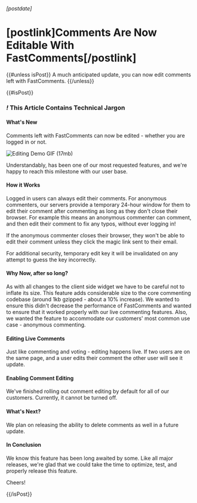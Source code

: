 ###### [postdate]
# [postlink]Comments Are Now Editable With FastComments[/postlink]

{{#unless isPost}}
A much anticipated update, you can now edit comments left with FastComments.
{{/unless}}

{{#isPost}}

### <i class="circle">!</i> This Article Contains Technical Jargon

#### What's New

Comments left with FastComments can now be edited - whether you are logged in or not.

<img data-src="images/fc-editing-demo.gif" class="lozad" alt="Editing Demo GIF (17mb)" title="Editing Demo" />

Understandably, has been one of our most requested features, and we're happy to reach this milestone with our user base.

#### How it Works

Logged in users can always edit their comments. For anonymous commenters, our servers provide a temporary 24-hour window for them to edit their comment after
commenting as long as they don't close their browser. For example this means an anonymous commenter can comment, and then edit their comment to fix any typos, without ever logging in!

If the anonymous commenter closes their browser, they won't be able to edit their comment unless they click the magic link sent to their email.

For additional security, temporary edit key it will be invalidated on any attempt to guess the key incorrectly.

#### Why Now, after so long?

As with all changes to the client side widget we have to be careful not to inflate its size. This feature adds considerable size to the core commenting codebase (around 1kb gzipped - about a 10% increase).
We wanted to ensure this didn't decrease the performance of FastComments and wanted to ensure that it worked properly with our live commenting features. Also, we wanted the feature to
accommodate our customers' most common use case - anonymous commenting.

#### Editing Live Comments

Just like commenting and voting - editing happens live. If two users are on the same page, and a user edits their comment the other user will see it update.

#### Enabling Comment Editing

We've finished rolling out comment editing by default for all of our customers. Currently, it cannot be turned off.

#### What's Next?

We plan on releasing the ability to delete comments as well in a future update.

#### In Conclusion

We know this feature has been long awaited by some. Like all major releases, we're glad that we could take the time to optimize, test, and properly release this feature.

Cheers!

{{/isPost}}
